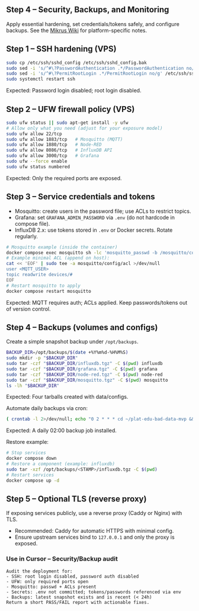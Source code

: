 ## Step 4 – Security, Backups, and Monitoring

Apply essential hardening, set credentials/tokens safely, and configure backups. See the [Mikrus Wiki](https://wiki.mikr.us/) for platform-specific notes.

## Step 1 – SSH hardening (VPS)

```bash
sudo cp /etc/ssh/sshd_config /etc/ssh/sshd_config.bak
sudo sed -i 's/^#\?PasswordAuthentication .*/PasswordAuthentication no/g' /etc/ssh/sshd_config
sudo sed -i 's/^#\?PermitRootLogin .*/PermitRootLogin no/g' /etc/ssh/sshd_config
sudo systemctl restart ssh
```
Expected: Password login disabled; root login disabled.

## Step 2 – UFW firewall policy (VPS)

```bash
sudo ufw status || sudo apt-get install -y ufw
# Allow only what you need (adjust for your exposure model)
sudo ufw allow 22/tcp
sudo ufw allow 1883/tcp   # Mosquitto (MQTT)
sudo ufw allow 1880/tcp   # Node-RED
sudo ufw allow 8086/tcp   # InfluxDB API
sudo ufw allow 3000/tcp   # Grafana
sudo ufw --force enable
sudo ufw status numbered
```
Expected: Only the required ports are exposed.

## Step 3 – Service credentials and tokens

- Mosquitto: create users in the password file; use ACLs to restrict topics.
- Grafana: set `GRAFANA_ADMIN_PASSWORD` via `.env` (do not hardcode in compose file).
- InfluxDB 2.x: use tokens stored in `.env` or Docker secrets. Rotate regularly.

```bash
# Mosquitto example (inside the container)
docker compose exec mosquitto sh -lc 'mosquitto_passwd -b /mosquitto/config/passwd <MQTT_USER> <MQTT_PASSWORD>'
# Example minimal ACL (append on host):
cat << 'EOF' | sudo tee -a mosquitto/config/acl >/dev/null
user <MQTT_USER>
topic readwrite devices/#
EOF
# Restart mosquitto to apply
docker compose restart mosquitto
```
Expected: MQTT requires auth; ACLs applied. Keep passwords/tokens out of version control.

## Step 4 – Backups (volumes and configs)

Create a simple snapshot backup under `/opt/backups`.

```bash
BACKUP_DIR=/opt/backups/$(date +%Y%m%d-%H%M%S)
sudo mkdir -p "$BACKUP_DIR"
sudo tar -czf "$BACKUP_DIR/influxdb.tgz" -C $(pwd) influxdb
sudo tar -czf "$BACKUP_DIR/grafana.tgz" -C $(pwd) grafana
sudo tar -czf "$BACKUP_DIR/node-red.tgz" -C $(pwd) node-red
sudo tar -czf "$BACKUP_DIR/mosquitto.tgz" -C $(pwd) mosquitto
ls -lh "$BACKUP_DIR"
```
Expected: Four tarballs created with data/configs.

Automate daily backups via cron:
```bash
( crontab -l 2>/dev/null; echo "0 2 * * * cd ~/plat-edu-bad-data-mvp && BACKUP_DIR=/opt/backups/$(date +\%Y\%m\%d-\%H\%M\%S) && mkdir -p \"$BACKUP_DIR\" && tar -czf \"$BACKUP_DIR/influxdb.tgz\" -C $(pwd) influxdb && tar -czf \"$BACKUP_DIR/grafana.tgz\" -C $(pwd) grafana && tar -czf \"$BACKUP_DIR/node-red.tgz\" -C $(pwd) node-red && tar -czf \"$BACKUP_DIR/mosquitto.tgz\" -C $(pwd) mosquitto " ) | crontab -
```
Expected: A daily 02:00 backup job installed.

Restore example:
```bash
# Stop services
docker compose down
# Restore a component (example: influxdb)
sudo tar -xzf /opt/backups/<STAMP>/influxdb.tgz -C $(pwd)
# Restart services
docker compose up -d
```

## Step 5 – Optional TLS (reverse proxy)

If exposing services publicly, use a reverse proxy (Caddy or Nginx) with TLS.
- Recommended: Caddy for automatic HTTPS with minimal config.
- Ensure upstream services bind to `127.0.0.1` and only the proxy is exposed.

### Use in Cursor – Security/Backup audit
```
Audit the deployment for:
- SSH: root login disabled, password auth disabled
- UFW: only required ports open
- Mosquitto: passwd + ACLs present
- Secrets: .env not committed; tokens/passwords referenced via env
- Backups: latest snapshot exists and is recent (< 24h)
Return a short PASS/FAIL report with actionable fixes.
``` 